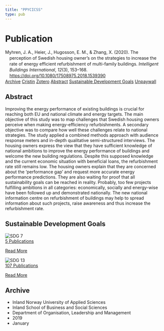 ```yaml
---
title: "PPYCICSS"
type: pub
---
```

<h1>Publication</h1>
<article id="csl-bib-container-PPYCICSS" class="csl-bib-container">
  <div class="csl-bib-body" style="line-height: 1.35; padding-left: 1em; text-indent:-1em;">
  <div class="csl-entry">Myhren, J. A., Heier, J., Hugosson, E. M., &amp; Zhang, X. (2020). The perception of Swedish housing owner&#x2019;s on the strategies to increase the rate of energy efficient refurbishment of multi-family buildings. <i>Intelligent Buildings International</i>, <i>12</i>(3), 153&#x2013;168. <a href="https://doi.org/10.1080/17508975.2018.1539390">https://doi.org/10.1080/17508975.2018.1539390</a></div>
</div>
  <div class="csl-bib-buttons">
    <a href="#taxonomy-article-PPYCICSS" class="csl-bib-button">Archive</a>
    <a href="https://app.cristin.no/results/show.jsf?id=1664598" alt="Cristin URL" class="csl-bib-button">Cristin</a>
    <a href="http://zotero.org/groups/5402882/items/PPYCICSS" alt="Zotero URL" class="csl-bib-button">Zotero</a>
    <a href="#abstract-article-PPYCICSS" class="csl-bib-button">Abstract</a>
    <a href="#sdg-article-PPYCICSS" class="csl-bib-button">Sustainable Development Goals</a>
    <a href="https://www.tandfonline.com/doi/pdf/10.1080/17508975.2018.1539390?needAccess=true" class="csl-bib-button">Unpaywall</a>
  </div>
  <div id="csl-bib-meta-container-PPYCICSS"></div>
</article>
<div id="csl-bib-meta-PPYCICSS" class="csl-bib-meta">
  <article id="abstract-article-PPYCICSS" class="abstract-article">
    <h1>Abstract</h1>
    Improving the energy performance of existing buildings is crucial for reaching both EU and national climate and energy targets. The main objective of this study was to map challenges that Swedish housing owners perceive when making energy-efficiency refurbishments. A secondary objective was to compare how well these challenges relate to national strategies. The study applied a combined methods approach with audience response meters and in-depth qualitative semi-structured interviews. The housing owners express the view that they have sufficient knowledge of national ambitions to improve the energy performance of buildings and welcome the new building regulations. Despite this supposed knowledge and the current economic situation with beneficial loans, the refurbishment rate still remains low. The housing owners explain that they are concerned about the ‘performance gap’ and request more accurate energy performance predictions. They are also waiting for proof that all sustainability goals can be reached in reality. Probably, too few projects fulfilling ambitions in all categories: economically, socially and energy-wise have been followed up and demonstrated nationally. The new national information centre on refurbishment of buildings may help to spread information about such projects, raise awareness and thus increase the refurbishment rate.
  </article>
  <article id="sdg-article-PPYCICSS" class="sdg-article">
    <h1>Sustainable Development Goals</h1>
    <div class="sdg-container"><div id="sdg7" class="sdg"> <img src="{{< params subfolder >}}images/sdg/sdg07_en.png" class="image" alt="SDG 7"> <div class="sdg-overlay"> <a href="{{< params subfolder >}}en/archive/?sdg=7#archive" class="sdg-publication-count"><span>5</span> Publications</a> <p><a href="https://sdgs.un.org/goals/goal7" class="sdg-read-more">Read More</a></p> </div> </div> <div id="sdg13" class="sdg"> <img src="{{< params subfolder >}}images/sdg/sdg13_en.png" class="image" alt="SDG 13"> <div class="sdg-overlay"> <a href="{{< params subfolder >}}en/archive/?sdg=13#archive" class="sdg-publication-count"><span>107</span> Publications</a> <p><a href="https://sdgs.un.org/goals/goal13" class="sdg-read-more">Read More</a></p> </div> </div></div>
  </article>
  <article id="taxonomy-article-PPYCICSS" class="taxonomy-article">
    <h1>Archive</h1>
    <ul>
      <li>Inland Norway University of Applied Sciences</li>
      <li>Inland School of Business and Social Sciences</li>
      <li>Department of Organisation, Leadership and Management</li>
      <li>2019</li>
      <li>January</li>
    </ul>
  </article>
</div>
